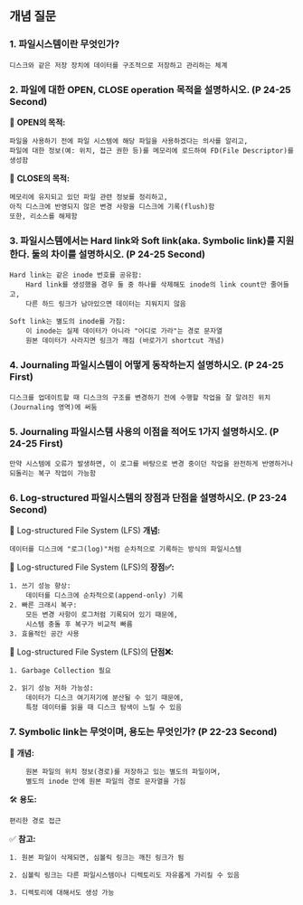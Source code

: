 ## 개념 질문

### 1. 파일시스템이란 무엇인가?
~~~
디스크와 같은 저장 장치에 데이터를 구조적으로 저장하고 관리하는 체계
~~~

### 2. 파일에 대한 OPEN, CLOSE operation 목적을 설명하시오. (P 24-25 Second)
🎯 **OPEN의 목적:**  
~~~
파일을 사용하기 전에 파일 시스템에 해당 파일을 사용하겠다는 의사를 알리고, 
파일에 대한 정보(예: 위치, 접근 권한 등)를 메모리에 로드하여 FD(File Descriptor)를 생성함
~~~
🎯 **CLOSE의 목적:**  
~~~
메모리에 유지되고 있던 파일 관련 정보를 정리하고, 
아직 디스크에 반영되지 않은 변경 사항을 디스크에 기록(flush)함
또한, 리소스를 해제함
~~~

### 3. 파일시스템에서는 Hard link와 Soft link(aka. Symbolic link)를 지원한다. 둘의 차이를 설명하시오. (P 24-25 Second)
~~~
Hard link는 같은 inode 번호를 공유함:
    Hard link를 생성했을 경우 둘 중 하나를 삭제해도 inode의 link count만 줄어들고, 
    다른 하드 링크가 남아있으면 데이터는 지워지지 않음

Soft link는 별도의 inode를 가짐:
    이 inode는 실제 데이터가 아니라 "어디로 가라"는 경로 문자열
    원본 데이터가 사라지면 링크가 깨짐 (바로가기 shortcut 개념)
~~~

### 4. Journaling 파일시스템이 어떻게 동작하는지 설명하시오. (P 24-25 First)
~~~
디스크를 업데이트할 때 디스크의 구조를 변경하기 전에 수행할 작업을 잘 알려진 위치(Journaling 영역)에 써둠
~~~

### 5. Journaling 파일시스템 사용의 이점을 적어도 1가지 설명하시오. (P 24-25 First)
~~~
만약 시스템에 오류가 발생하면, 이 로그를 바탕으로 변경 중이던 작업을 완전하게 반영하거나 되돌리는 복구 작업이 가능함
~~~

### 6. Log-structured 파일시스템의 장점과 단점을 설명하시오. (P 23-24 Second)
📌 Log-structured File System (LFS) **개념:**  
~~~
데이터를 디스크에 "로그(log)"처럼 순차적으로 기록하는 방식의 파일시스템
~~~

🎯 Log-structured File System (LFS)의 **장점✅:**  
~~~
1. 쓰기 성능 향상:
    데이터를 디스크에 순차적으로(append-only) 기록
2. 빠른 크래시 복구:
    모든 변경 사항이 로그처럼 기록되어 있기 때문에, 
    시스템 충돌 후 복구가 비교적 빠름
3. 효율적인 공간 사용
~~~

🎯 Log-structured File System (LFS)의 **단점❌:**  
~~~
1. Garbage Collection 필요

2. 읽기 성능 저하 가능성:
    데이터가 디스크 여기저기에 분산될 수 있기 때문에, 
    특정 데이터를 읽을 때 디스크 탐색이 느릴 수 있음

~~~

### 7. Symbolic link는 무엇이며, 용도는 무엇인가? (P 22-23 Second)
📌 **개념:**  
~~~
    원본 파일의 위치 정보(경로)를 저장하고 있는 별도의 파일이며,
    별도의 inode 안에 원본 파일의 경로 문자열을 가짐
~~~
🛠️ **용도:**  
~~~
편리한 경로 접근
~~~

✅ **참고:**  
~~~
1. 원본 파일이 삭제되면, 심볼릭 링크는 깨진 링크가 됨

2. 심볼릭 링크는 다른 파일시스템이나 디렉토리도 자유롭게 가리킬 수 있음

3. 디렉토리에 대해서도 생성 가능
~~~
